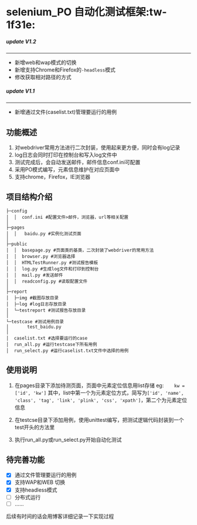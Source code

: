 # selenium_PO 自动化测试框架:tw-1f31e:

##### update V1.2
------------
- 新增web和wap模式的切换
- 新增支持Chrome和Firefox的``-headless``模式
- 修改获取相对路径的方式


##### update V1.1
------------
- 新增通过文件(caselist.txt)管理要运行的用例




##  功能概述
1. 对webdriver常用方法进行二次封装，使用起来更方便，同时会有log记录
2. log日志会同时打印在控制台和写入log文件中
3. 测试完成后，会自动发送邮件，邮件信息conf.ini可配置
1. 采用PO模式编写，元素信息维护在对应页面中
1. 支持chrome，Firefox，IE浏览器

##  项目结构介绍

```
├─config
│  │  conf.ini #配置文件>邮件，浏览器，url等相关配置
│
├─pages
│  │   baidu.py #实例化测试页面
│
├─public
│  │  basepage.py #页面类的基类，二次封装了webdriver的常用方法
│  │  browser.py #浏览器选择
│  │  HTMLTestRunner.py #测试报告模板
│  │  log.py #生成log文件和打印到控制台
│  │  mail.py #发送邮件
│  │  readconfig.py #读取配置文件
│
├─report
│  ├─img #截图存放目录
│  ├─log #log日志存放目录
│  └─testreport #测试报告存放目录
│
└─testcase #测试用例目录
│       test_baidu.py
│
│  caselist.txt #选择要运行的case
│  run_all.py #运行testcase下所有用例
│  run_select.py #运行caselist.txt文件中选择的用例
```

## 使用说明
1. 在pages目录下添加待测页面，页面中元素定位信息用list存储 
eg:`    kw = ['id', 'kw']`
其中，list中第一个为元素定位方式，简写为`['id', 'name', 'class', 'tag', 'link', 'plink', 'css', 'xpath']`，第二个为元素定位信息

2. 在testcse目录下添加用例，使用unittest编写，把测试逻辑代码封装到一个test开头的方法里

3. 执行run_all.py或run_select.py开始自动化测试

## 待完善功能
- [x] 通过文件管理要运行的用例
- [x] 支持WAP和WEB 切换
- [x] 支持headless模式
- [ ] 分布式运行
- [ ] ......

后续有时间的话会用博客详细记录一下实现过程

